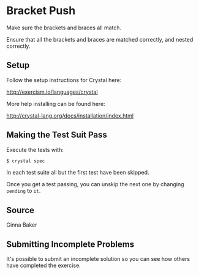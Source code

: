 # Bracket Push

Make sure the brackets and braces all match.

Ensure that all the brackets and braces are matched correctly,
and nested correctly.

## Setup

Follow the setup instructions for Crystal here:

http://exercism.io/languages/crystal

More help installing can be found here:

http://crystal-lang.org/docs/installation/index.html

## Making the Test Suit Pass

Execute the tests with:

```bash
$ crystal spec
```

In each test suite all but the first test have been skipped.

Once you get a test passing, you can unskip the next one by changing `pending` to `it`.

## Source

Ginna Baker

## Submitting Incomplete Problems
It's possible to submit an incomplete solution so you can see how others have completed the exercise.

